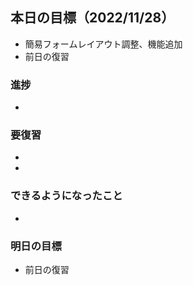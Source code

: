 ## 本日の目標（2022/11/28）
 - 簡易フォームレイアウト調整、機能追加
 - 前日の復習
### 進捗
 - 
### 要復習
 - 
 - 
### できるようになったこと
 - 
### 明日の目標 
 - 前日の復習